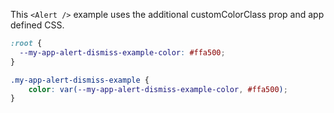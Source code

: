 This `<Alert />` example uses the additional customColorClass prop and app defined CSS.

```css
:root {
  --my-app-alert-dismiss-example-color: #ffa500;
}

.my-app-alert-dismiss-example {
    color: var(--my-app-alert-dismiss-example-color, #ffa500);
}
```
